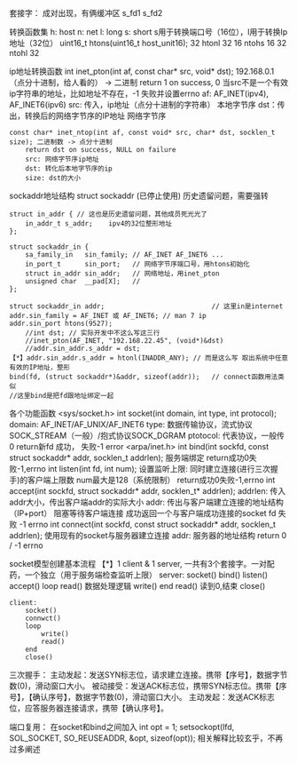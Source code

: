 套接字：
    成对出现，有俩缓冲区
    s_fd1     s_fd2

转换函数集 h: host  n: net  l: long  s: short
    s用于转换端口号（16位），l用于转换Ip地址（32位）
    uint16_t htons(uint16_t host_unit16);
        32   htonl     32
        16   ntohs     16
        32   ntohl     32

ip地址转换函数
    int inet_pton(int af, const char* src, void* dst); 192.168.0.1（点分十进制，给人看的） -> 二进制
        return 1 on success, 0 当src不是一个有效ip字符串的地址，比如地址不存在，-1 失败并设置errno
        af: AF_INET(ipv4), AF_INET6(ipv6)
        src: 传入，ip地址（点分十进制的字符串）    本地字节序
        dst：传出，转换后的网络字节序的IP地址      网络字节序

    const char* inet_ntop(int af, const void* src, char* dst, socklen_t size); 二进制数 -> 点分十进制
        return dst on success, NULL on failure
        src: 网络字节序ip地址
        dst: 转化后本地字节序的ip
        size: dst的大小

sockaddr地址结构
    struct sockaddr (已停止使用)
    历史遗留问题，需要强转

    struct in_addr { // 这也是历史遗留问题，其他成员死光光了
        in_addr_t s_addr;    ipv4的32位整形地址
    };

    struct sockaddr_in {
        sa_family_in   sin_family; // AF_INET AF_INET6 ...
        in_port_t      sin_port;   // 网络字节序端口号，用htons初始化
        struct in_addr sin_addr;   // 网络地址，用inet_pton
        unsigned char  __pad[X];   // 
    };

    struct sockaddr_in addr;                           // 这里in是internet
    addr.sin_family = AF_INET 或 AF_INET6; // man 7 ip
    addr.sin_port htons(9527);
        //int dst; // 实际开发中不这么写这三行
        //inet_pton(AF_INET, "192.168.22.45", (void*)&dst)
        //addr.sin_addr.s_addr = dst;
    【*】addr.sin_addr.s_addr = htonl(INADDR_ANY); // 而是这么写 取出系统中任意有效的IP地址，整形
    bind(fd, (struct sockaddr*)&addr, sizeof(addr));   // connect函数用法类似
    //这里bind是把fd跟地址绑定一起

各个功能函数
    <sys/socket.h>
    int socket(int domain, int type, int protocol);
        domain: AF_INET/AF_UNIX/AF_INET6
        type: 数据传输协议，流式协议SOCK_STREAM（一般）/抱式协议SOCK_DGRAM
        ptotocol: 代表协议，一般传0
        return新fd 成功， 失败-1 error
    <arpa/inet.h>
    int bind(int sockfd, const struct sockaddr* addr, socklen_t addrlen);
        服务端绑定
        return成功0失败-1,errno
    int listen(int fd, int num);
        设置监听上限: 同时建立连接(进行三次握手)的客户端上限数 num最大是128（系统限制）
        return成功0失败-1,errno
    int accept(int sockfd, struct sockaddr* addr, socklen_t* addrlen);
        addrlen: 传入addr大小，传出客户端addr的实际大小
        addr: 传出与客户端建立连接的地址结构（IP+port）
        阻塞等待客户端连接
        成功返回一个与客户端成功连接的socket fd
        失败 -1 errno
    int connect(int sockfd, const struct sockaddr* addr, socklen_t addrlen);
        使用现有的socket与服务器建立连接
        addr: 服务器的地址结构
        return 0 / -1 errno

socket模型创建基本流程
【*】1 client & 1 server, 一共有3个套接字。一对配药，一个独立（用于服务端检查监听上限）
    server:
        socket()
        bind()
        listen()
        accept()
        loop
            read()
            数据处理逻辑
            write()
        end
        read() 读到0,结束
        close()
    
    client:
        socket()
        connwct()
        loop
            write()
            read()
        end
        close()

三次握手：
    主动发起：发送SYN标志位，请求建立连接。携带【序号】，数据字节数(0)，滑动窗口大小。
    被动接受：发送ACK标志位，携带SYN标志位。携带【序号】，【确认序号】，数据字节数(0)，滑动窗口大小。
    主动发起：发送ACK标志位，应答服务器连接请求，携带【确认序号】。

端口复用：
    在socket和bind之间加入
    int opt = 1;
    setsockopt(lfd, SOL_SOCKET, SO_REUSEADDR, &opt, sizeof(opt));
    相关解释比较玄乎，不再过多阐述
